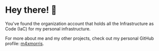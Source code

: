 # Hey there! 👋 
You've found the organization account that holds all the Infrastructure as Code (IaC) for my personal infrastructure.

For more about me and my other projects, check out my personal GitHub profile: [m4xmorris](https://github.com/m4xmorris).

